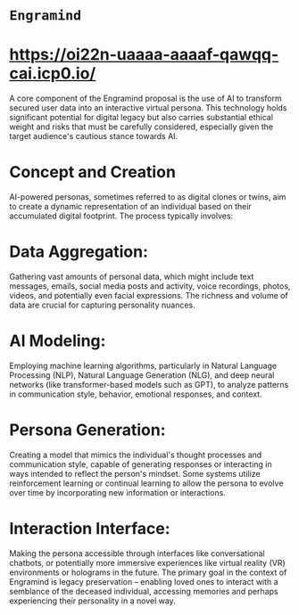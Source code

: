 # `Engramind`

# https://oi22n-uaaaa-aaaaf-qawqq-cai.icp0.io/

A core component of the Engramind proposal is the use of AI to transform secured user data into an interactive virtual persona. This technology holds significant potential for digital legacy but also carries substantial ethical weight and risks that must be carefully considered, especially given the target audience's cautious stance towards AI.

# Concept and Creation

AI-powered personas, sometimes referred to as digital clones or twins, aim to create a dynamic representation of an individual based on their accumulated digital footprint. The process typically involves:

# Data Aggregation:

Gathering vast amounts of personal data, which might include text messages, emails, social media posts and activity, voice recordings, photos, videos, and potentially even facial expressions. The richness and volume of data are crucial for capturing personality nuances.

# AI Modeling:

Employing machine learning algorithms, particularly in Natural Language Processing (NLP), Natural Language Generation (NLG), and deep neural networks (like transformer-based models such as GPT), to analyze patterns in communication style, behavior, emotional responses, and context.

# Persona Generation:

Creating a model that mimics the individual's thought processes and communication style, capable of generating responses or interacting in ways intended to reflect the person's mindset. Some systems utilize reinforcement learning or continual learning to allow the persona to evolve over time by incorporating new information or interactions.

# Interaction Interface:

Making the persona accessible through interfaces like conversational chatbots, or potentially more immersive experiences like virtual reality (VR) environments or holograms in the future.
The primary goal in the context of Engramind is legacy preservation – enabling loved ones to interact with a semblance of the deceased individual, accessing memories and perhaps experiencing their personality in a novel way.
